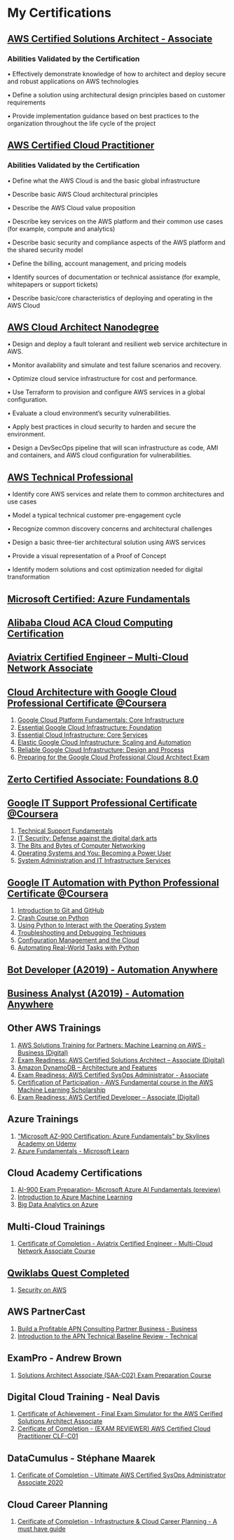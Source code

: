 # My Certifications

## [AWS Certified Solutions Architect - Associate](https://www.youracclaim.com/badges/fd0a1083-8178-4d53-aea9-f74bbf0556a2)
### Abilities Validated by the Certification

• Effectively demonstrate knowledge of how to architect and deploy secure and robust applications on AWS technologies

• Define a solution using architectural design principles based on customer requirements

• Provide implementation guidance based on best practices to the organization throughout the life cycle of the project


## [AWS Certified Cloud Practitioner](https://www.youracclaim.com/badges/50cc3d7d-e7d1-4c3a-b30d-66f29d8f5a3e)
### Abilities Validated by the Certification

• Define what the AWS Cloud is and the basic global infrastructure

• Describe basic AWS Cloud architectural principles

• Describe the AWS Cloud value proposition

• Describe key services on the AWS platform and their common use cases (for example, compute and analytics)

• Describe basic security and compliance aspects of the AWS platform and the shared security model

• Define the billing, account management, and pricing models

• Identify sources of documentation or technical assistance (for example, whitepapers or support tickets)

• Describe basic/core characteristics of deploying and operating in the AWS Cloud

## [AWS Cloud Architect Nanodegree](https://drive.google.com/file/d/1UAT8PX77kr_WOm3IZyght2lvxkpWVhJp/view?usp=sharing)
• Design and deploy a fault tolerant and resilient web service architecture in AWS.

• Monitor availability and simulate and test failure scenarios and recovery.

• Optimize cloud service infrastructure for cost and performance.

• Use Terraform to provision and configure AWS services in a global configuration.

• Evaluate a cloud environment’s security vulnerabilities.

• Apply best practices in cloud security to harden and secure the environment.

• Design a DevSecOps pipeline that will scan infrastructure as code, AMI and containers, and AWS cloud configuration for vulnerabilities.

## [AWS Technical Professional](https://drive.google.com/file/d/18d-PGqDn4XmjpgTnpWVtypfyJ1ryy2h5/view?usp=sharing)

• Identify core AWS services and relate them to common architectures and use cases

• Model a typical technical customer pre-engagement cycle

• Recognize common discovery concerns and architectural challenges

• Design a basic three-tier architectural solution using AWS services

• Provide a visual representation of a Proof of Concept

• Identify modern solutions and cost optimization needed for digital transformation

## [Microsoft Certified: Azure Fundamentals](https://www.youracclaim.com/badges/2462dd38-27c0-485a-a426-9b456c974265)

## [Alibaba Cloud ACA Cloud Computing Certification](https://drive.google.com/file/d/19_U-jHaKmqukE9qTB9OpTaJ95plM3D1e/view?usp=sharing)

## [Aviatrix Certified Engineer – Multi-Cloud Network Associate](https://drive.google.com/file/d/1oJPCOoYK6TIjS85USCBsVag8PgATUNdU/view?usp=sharing)

## [Cloud Architecture with Google Cloud Professional Certificate @Coursera](https://coursera.org/share/31fc73f747dedd6776b003a0269e0917)
1. [Google Cloud Platform Fundamentals: Core Infrastructure](https://www.coursera.org/account/accomplishments/verify/GYUE3KHY2P45)
2. [Essential Google Cloud Infrastructure: Foundation](https://www.coursera.org/account/accomplishments/records/CGVBFXCQLEXQ)
3. [Essential Cloud Infrastructure: Core Services](https://coursera.org/share/7cabbad71b8e7c38ecb650ee70307aef)
4. [Elastic Google Cloud Infrastructure: Scaling and Automation](https://coursera.org/share/b4fb61957ebd8fa5244526065fa02465)
5. [Reliable Google Cloud Infrastructure: Design and Process](https://coursera.org/share/f989a95b67df1a83155562b4a70e94b5)
6. [Preparing for the Google Cloud Professional Cloud Architect Exam](https://coursera.org/share/155082a79ca9bc45f601fb150b16879a)

## [Zerto Certified Associate: Foundations 8.0](https://www.youracclaim.com/badges/8d60a9fb-0fad-4980-aa67-e9e37f0503ca)

## [Google IT Support Professional Certificate @Coursera](https://www.youracclaim.com/badges/55fb5188-e3c0-40ef-9b4c-00e6a5a3062d)
1. [Technical Support Fundamentals](https://coursera.org/share/fb442bd45fcde0a821a31db96a20fcf1)
2. [IT Security: Defense against the digital dark arts](https://coursera.org/share/f496813fce6694eb4c1ab0d3b90dcda7)
3. [The Bits and Bytes of Computer Networking](https://coursera.org/share/0a0f1f80704e2c508bee873e77fb063e)
4. [Operating Systems and You: Becoming a Power User](https://coursera.org/share/c08f376956245a90241dc4b25bd6a28b)
5. [System Administration and IT Infrastructure Services](https://coursera.org/share/5e7f8616c16b75a2ab73c0abb9203919)

## [Google IT Automation with Python Professional Certificate @Coursera](https://www.youracclaim.com/badges/589c0cb9-211a-4330-bbc4-c1739b63d14a)
1. [Introduction to Git and GitHub](https://coursera.org/share/5e0ba35e08122e165218ce64b9e68f4d)
2. [Crash Course on Python](https://coursera.org/share/c65a9f2f76c529d1afea2237da6977ac)
3. [Using Python to Interact with the Operating System](https://coursera.org/share/efd16522582857c13a22c27667a7f106)
4. [Troubleshooting and Debugging Techniques](https://coursera.org/share/976896eb5197e630059b713b3a84fa47)
5. [Configuration Management and the Cloud](https://coursera.org/share/b35cb7761a347a7bdf5d47920e944fbf)
6. [Automating Real-World Tasks with Python](https://coursera.org/share/494f4c9f95b9ea4f5c9ff65df9f07380)

## [Bot Developer (A2019) - Automation Anywhere](https://certificates.automationanywhere.com/742455a2-b7b9-48c4-90e5-4a886e361a9c)

## [Business Analyst (A2019) - Automation Anywhere](https://certificates.automationanywhere.com/f908d805-4061-49eb-92ef-6a92e230c7d7)

## Other AWS Trainings
1. [AWS Solutions Training for Partners: Machine Learning on AWS - Business (Digital)](https://drive.google.com/file/d/1VMIc-zJSImrinCxH02NdB3r1wzVJs1J9/view?usp=sharing)
2. [Exam Readiness: AWS Certified Solutions Architect – Associate (Digital)](https://drive.google.com/file/d/1awxlKlQjq3mYkMZDAI8aRljUnPPpDvFz/view?usp=sharing)
3. [Amazon DynamoDB – Architecture and Features](https://drive.google.com/file/d/1nTswfVLu6-bQdfzXmefzq2S9rIZS7LuT/view?usp=sharing)
4. [Exam Readiness: AWS Certified SysOps Administrator - Associate](https://drive.google.com/file/d/1WpQJnzXBE_5_vqss8esLZImA0Pmt1gaK/view?usp=sharing)
5. [Certification of Participation - AWS Fundamental course in the AWS Machine Learning Scholarship](https://s3-us-west-2.amazonaws.com/udacity-printer/production/certificates/b41d9200-b54a-4fa8-8bc3-f6a63d8769ad.pdf?utm_campaign=sch_600_auto_ndxxx_aws-ml-completed_global&utm_source=blueshift&utm_medium=email&utm_content=sch_600_auto_ndxxx_aws-ml-completed_global&bsft_clkid=b39280fe-8729-4722-90d2-68a51e37816f&bsft_uid=b1479fe7-32d6-4897-88ae-142d662e5f1a&bsft_mid=1d366992-f718-46d6-a518-5d3b253b0b60&bsft_eid=88b63008-b418-eaab-ee75-59a51b714a82&bsft_mime_type=html&bsft_ek=2020-08-15T21%3A50%3A42Z)
6. [Exam Readiness: AWS Certified Developer – Associate (Digital)](https://drive.google.com/file/d/1GPzmvd-p-PsTzjzv0Um4VeXoR5Fsbyqi/view?usp=sharing)

## Azure Trainings
1. ["Microsoft AZ-900 Certification: Azure Fundamentals" by Skylines Academy on Udemy](https://drive.google.com/file/d/1e1y6b-lP8oGhASvRZf6LIGxgC6mF8UdC/view?usp=sharing)
2. [Azure Fundamentals - Microsoft Learn](https://docs.microsoft.com/en-us/users/ivanchong/achievements)

## Cloud Academy Certifications
1. [AI-900 Exam Preparation- Microsoft Azure AI Fundamentals (preview)](https://drive.google.com/file/d/13gkQm43n7WuhBM7kUf0EmtQZR4ynHFtZ/view?usp=sharing)
2. [Introduction to Azure Machine Learning](https://drive.google.com/file/d/1uXPsldNXtNp-mi3q6f738f4spCV89B-W/view?usp=sharing)
3. [Big Data Analytics on Azure](https://drive.google.com/file/d/1v3dg7WvvQ8sJc8-v5wH-fV-phjJgvAGX/view?usp=sharing)

## Multi-Cloud Trainings
1. [Certificate of Completion - Aviatrix Certified Engineer - Multi-Cloud Network Associate Course](https://drive.google.com/file/d/1-T7HUwUH-Krr_BUiK3fWOkTbK7HPHKgk/view?usp=sharing)

## [Qwiklabs Quest Completed](https://amazon.qwiklabs.com/public_profiles/b0c3d5ba-b094-46b0-8c23-bc0a095c9b4c)
1. [Security on AWS](https://amazon.qwiklabs.com/quests/22)

## AWS PartnerCast
1. [Build a Profitable APN Consulting Partner Business - Business](https://drive.google.com/file/d/1SgEVOZeWueiFWlCATcBWkvmacWPg5oKg/view?usp=sharing)
2. [Introduction to the APN Technical Baseline Review - Technical](https://drive.google.com/file/d/10W4IG2knVTmcWY4KwhyDpmiHJy_fOgs3/view?usp=sharing)

## ExamPro - Andrew Brown
1. [Solutions Architect Associate (SAA-C02) Exam Preparation Course](https://drive.google.com/file/d/1TGBkjNPs4Ak_AbDfuI2yh1-pq5QvPw6d/view?usp=sharing)

## Digital Cloud Training - Neal Davis
1. [Certificate of Achievement - Final Exam Simulator for the AWS Cerified Solutions Architect Associate](https://drive.google.com/file/d/1Ls8-WBztIRAULf69ZfIK-BVLyJCzq7ct/view?usp=sharing)
2. [Cerificate of Completion - (EXAM REVIEWER) AWS Certified Cloud Practitioner CLF-C01](https://drive.google.com/file/d/175Pah1IhEeJn4fFnzgEWhIBj6Hjd07Li/view?usp=sharing)

## DataCumulus - Stéphane Maarek
1. [Cerificate of Completion - Ultimate AWS Certified SysOps Administrator Associate 2020](https://www.udemy.com/certificate/UC-de6419c8-f0fc-4d21-b958-26b76c3e5d4c/)

## Cloud Career Planning
1. [Cerificate of Completion - Infrastructure & Cloud Career Planning - A must have guide](https://drive.google.com/file/d/1JDfBiUnLCjy5UEnvpDmDycLK4YmDR6ZP/view?usp=sharing)
